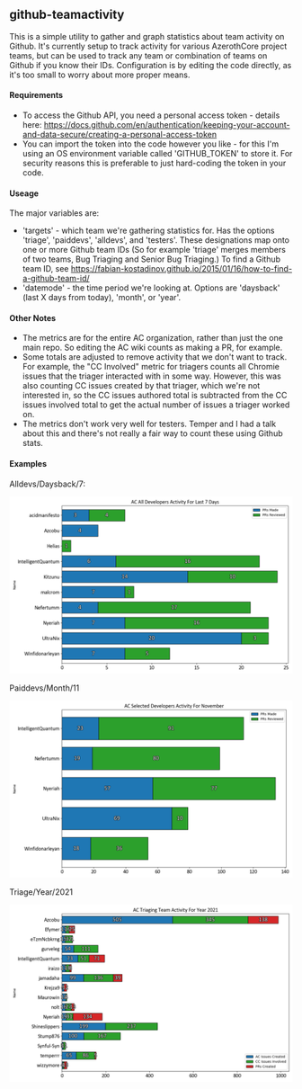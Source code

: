 ## github-teamactivity

This is a simple utility to gather and graph statistics about team activity on Github. It's currently setup to track activity for various AzerothCore project teams, but can be used to track any team or combination of teams on Github if you know their IDs. Configuration is by editing the code directly, as it's too small to worry about more proper means. 

#### Requirements

- To access the Github API, you need a personal access token - details here: https://docs.github.com/en/authentication/keeping-your-account-and-data-secure/creating-a-personal-access-token
- You can import the token into the code however you like - for this I'm using an OS environment variable called 'GITHUB_TOKEN' to store it. For security reasons this is preferable to just hard-coding the token in your code.

#### Useage

The major variables are:
- 'targets' - which team we're gathering statistics for. Has the options 'triage', 'paiddevs', 'alldevs', and 'testers'. These designations map onto one or more Github team IDs (So for example 'triage' merges members of two teams, Bug Triaging and Senior Bug Triaging.) To find a Github team ID, see https://fabian-kostadinov.github.io/2015/01/16/how-to-find-a-github-team-id/ 
- 'datemode' - the time period we're looking at. Options are 'daysback' (last X days from today), 'month', or 'year'.

#### Other Notes
- The metrics are for the entire AC organization, rather than just the one main repo. So editing the AC wiki counts as making a PR, for example. 
- Some totals are adjusted to remove activity that we don't want to track. For example, the "CC Involved" metric for triagers counts all Chromie issues that the triager interacted with in some way. However, this was also counting CC issues created by that triager, which we're not interested in, so the CC issues authored total is subtracted from the CC issues involved total to get the actual number of issues a triager worked on. 
- The metrics don't work very well for testers. Temper and I had a talk about this and there's not really a fair way to count these using Github stats.

#### Examples

Alldevs/Daysback/7:

![Alldevs/Daysback/7](AC%20All%20Developers%20Activity%20For%20Last%207%20Days%20-%202021-12-11.png)

Paiddevs/Month/11

![Paiddevs/Month/11](AC%20Selected%20Developers%20Activity%20For%20November%20-%202021-12-11.png)

Triage/Year/2021

![Triage/Year/2021](AC%20Triaging%20Team%20Activity%20For%20Year%202021%20-%202021-12-11.png)

